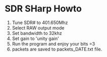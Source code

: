 # SDR SHarp Howto
1. Tune SDR# to 401.650Mhz
2. Select RAW output mode
3. Set bandwidth to 32khz
4. Set gain to 'unity gain'
5. Run the program and enjoy your bits =3
5. packets are saved to packets_DATE.txt file. 
